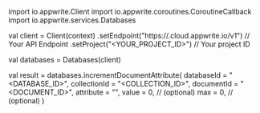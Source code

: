 import io.appwrite.Client
import io.appwrite.coroutines.CoroutineCallback
import io.appwrite.services.Databases

val client = Client(context)
    .setEndpoint("https://<REGION>.cloud.appwrite.io/v1") // Your API Endpoint
    .setProject("<YOUR_PROJECT_ID>") // Your project ID

val databases = Databases(client)

val result = databases.incrementDocumentAttribute(
    databaseId = "<DATABASE_ID>", 
    collectionId = "<COLLECTION_ID>", 
    documentId = "<DOCUMENT_ID>", 
    attribute = "", 
    value = 0, // (optional)
    max = 0, // (optional)
)